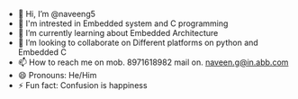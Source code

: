 - 👋 Hi, I’m @naveeng5
- 👀 I'm intrested in Embedded system and C programming
- 🌱 I’m currently learning about Embedded Architecture 
- 💞️ I’m looking to collaborate on Different platforms on python and Embedded C
- 📫 How to reach me on mob. 8971618982 mail on. naveen.g@in.abb.com
- 😄 Pronouns: He/Him
- ⚡ Fun fact: Confusion is happiness 

<!---
naveeng5/naveeng5 is a ✨ special ✨ repository because its `README.md` (this file) appears on your GitHub profile.
You can click the Preview link to take a look at your changes.
--->
